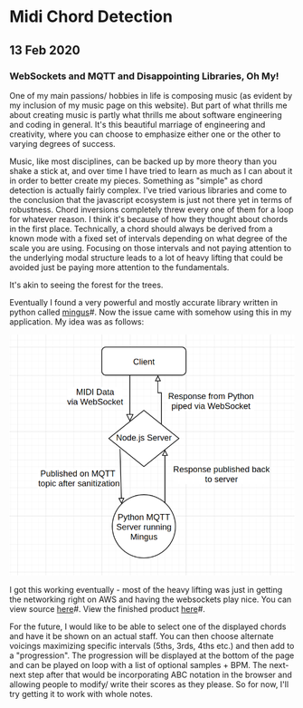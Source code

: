 <!-- extends layout -->

<!--block content -->

# Midi Chord Detection
## 13 Feb 2020
### WebSockets and MQTT and Disappointing Libraries, Oh My!

One of my main passions/ hobbies in life is composing music (as evident by my inclusion of my music page on this website). But part of what thrills me about creating music is partly what thrills me about software engineering and coding in general. It's this beautiful marriage of engineering and creativity, where you can choose to emphasize either one or the other to varying degrees of success. 

Music, like most disciplines, can be backed up by more theory than you shake a stick at, and over time I have tried to learn as much as I can about it in order to better create my pieces. Something as "simple" as chord detection is actually fairly complex. I've tried various libraries and come to the conclusion that the javascript ecosystem is just not there yet in terms of robustness. Chord inversions completely threw every one of them for a loop for whatever reason. I think it's because of how they thought about chords in the first place. Technically, a chord should always be derived from a known mode with a fixed set of intervals depending on what degree of the scale you are using. Focusing on those intervals and not paying attention to the underlying modal structure leads to a lot of heavy lifting that could be avoided just be paying more attention to the fundamentals. 

It's akin to seeing the forest for the trees. 

Eventually I found a very powerful and mostly accurate library written in python called [mingus](https://bspaans.github.io/python-mingus/)#. Now the issue came with somehow using this in my application. My idea was as follows:

![](../images/diagram.png)

I got this working eventually - most of the heavy lifting was just in getting the networking right on AWS and having the websockets play nice. You can view source [here](https://github.com/mathaou/showcase)#. View the finished product [here](https://www.mfarstad.com/zodd)#. 

For the future, I would like to be able to select one of the displayed chords and have it be shown on an actual staff. You can then choose alternate voicings maximizing specific intervals (5ths, 3rds, 4ths etc.) and then add to a "progression". The progression will be displayed at the bottom of the page and can be played on loop with a list of optional samples + BPM. The next-next step after that would be incorporating ABC notation in the browser and allowing people to modify/ write their scores as they please. So for now, I'll try getting it to work with whole notes.